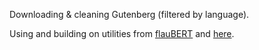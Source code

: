 Downloading & cleaning Gutenberg (filtered by language).

Using and building on utilities from [flauBERT](https://github.com/getalp/Flaubert) and [here](https://www.exratione.com/2014/11/how-to-politely-download-all-english-language-text-format-files-from-project-gutenberg/).
